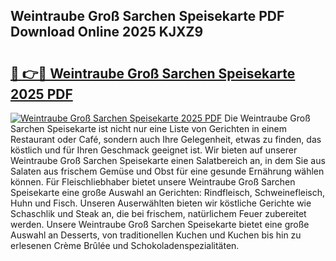 ## Weintraube Groß Sarchen Speisekarte PDF Download Online 2025 KJXZ9

# <h2><a href="http://gcbhdgy.nevu.top/?p=Weintraube+Gro%c3%9f+Sarchen+Speisekarte">🔗 👉🔴 Weintraube Groß Sarchen Speisekarte 2025 PDF</a></h2>

[![Weintraube Groß Sarchen Speisekarte 2025 PDF](https://i.imgur.com/dBaPXMq.png)](http://gcbhdgy.nevu.top/?p=Weintraube+Gro%c3%9f+Sarchen+Speisekarte)
Die Weintraube Groß Sarchen Speisekarte ist nicht nur eine Liste von Gerichten in einem Restaurant oder Café, sondern auch Ihre Gelegenheit, etwas zu finden, das köstlich und für Ihren Geschmack geeignet ist. Wir bieten auf unserer Weintraube Groß Sarchen Speisekarte einen Salatbereich an, in dem Sie aus Salaten aus frischem Gemüse und Obst für eine gesunde Ernährung wählen können. Für Fleischliebhaber bietet unsere Weintraube Groß Sarchen Speisekarte eine große Auswahl an Gerichten: Rindfleisch, Schweinefleisch, Huhn und Fisch. Unseren Auserwählten bieten wir köstliche Gerichte wie Schaschlik und Steak an, die bei frischem, natürlichem Feuer zubereitet werden. Unsere Weintraube Groß Sarchen Speisekarte bietet eine große Auswahl an Desserts, von traditionellen Kuchen und Kuchen bis hin zu erlesenen Crème Brûlée und Schokoladenspezialitäten.
